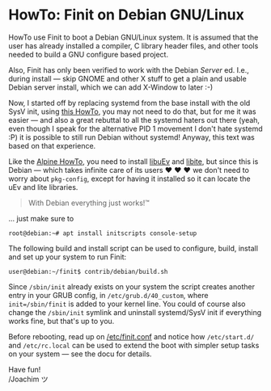 HowTo: Finit on Debian GNU/Linux
================================

HowTo use Finit to boot a Debian GNU/Linux system.  It is assumed that
the user has already installed a compiler, C library header files, and
other tools needed to build a GNU configure based project.

Also, Finit has only been verified to work with the Debian *Server* ed.
I.e., during install — skip GNOME and other X stuff to get a plain and
usable Debian server install, which we can add X-Window to later :-)

Now, I started off by replacing systemd from the base install with the
old SysV init, using [this HowTo][1], you may not need to do that, but
for me it was easier — and also a great rebuttal to all the systemd
haters out there (yeah, even though I speak for the alternative PID 1
movement I don't hate systemd :P) it is possible to still run Debian
without systemd!  Anyway, this text was based on that experience.

Like the [Alpine HowTo](../alpine/), you need to install [libuEv][] and
[libite][], but since this is Debian — which takes infinite care of its
users ♥ ♥ ♥ we don't need to worry about `pkg-config`, except for having
it installed so it can locate the uEv and lite libraries.

> With Debian everything just works!™

... just make sure to

    root@debian:~# apt install initscripts console-setup

The following build and install script can be used to configure, build,
install and set up your system to run Finit:

    user@debian:~/finit$ contrib/debian/build.sh

Since `/sbin/init` already exists on your system the script creates
another entry in your GRUB config, in `/etc/grub.d/40_custom`, where
`init=/sbin/finit` is added to your kernel line.  You could of course
also change the `/sbin/init` symlink and uninstall systemd/SysV init if
everything works fine, but that's up to you.

Before rebooting, read up on [/etc/finit.conf](finit.conf) and notice
how `/etc/start.d/` and `/etc/rc.local` can be used to extend the boot
with simpler setup tasks on your system — see the docu for details.

Have fun!  
 /Joachim ツ

[1]: http://without-systemd.org/wiki/index.php/How_to_remove_systemd_from_a_Debian_jessie/sid_installation
[libuEv]: https://github.com/troglobit/libuev
[libite]: https://github.com/troglobit/libite

<!--
  -- Local Variables:
  -- mode: markdown
  -- End:
  -->
